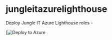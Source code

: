 # jungleitazurelighthouse
Deploy Jungle IT Azure Lighthouse roles -

[![Deploy to Azure](https://portal.azure.com/#create/Microsoft.Template/uri/https%3A%2F%2Fraw.githubusercontent.com%2FDavidatJungle%2Fjungleitazurelighthouse%2Fmain%2Fsubscription.json)
